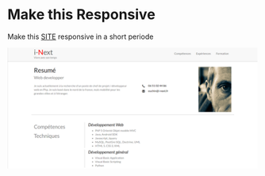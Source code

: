 # Make this Responsive

Make this [SITE](http://i-next.fr/cv/index.php) responsive in a short periode

![index](https://github.com/Just1B/Challenge-ResponsThis/raw/master/screens/index.png)

